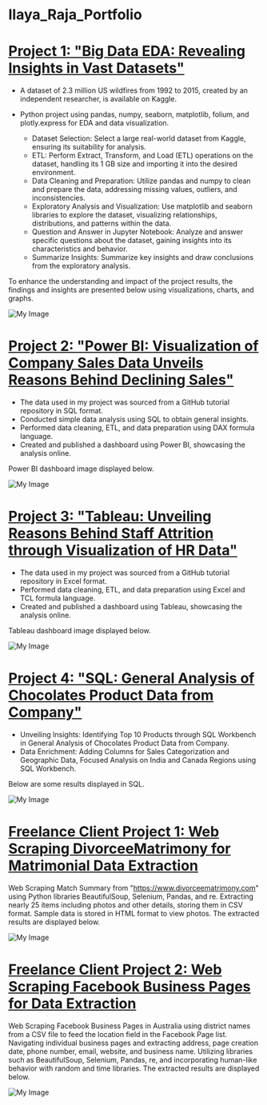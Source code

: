 # Ilaya_Raja_Portfolio
# [Project 1: "Big Data EDA: Revealing Insights in Vast Datasets"](https://nbviewer.org/github/Ilaya007/US-wildfire-analysis/blob/main/US_wildfires_analysis.ipynb)
- A dataset of 2.3 million US wildfires from 1992 to 2015, created by an independent researcher, is available on Kaggle.
- Python project using pandas, numpy, seaborn, matplotlib, folium, and plotly.express for EDA and data visualization.

   * Dataset Selection: Select a large real-world dataset from Kaggle, ensuring its suitability for analysis.
   * ETL: Perform Extract, Transform, and Load (ETL) operations on the dataset, handling its 1 GB size and importing it into the desired environment.
   * Data Cleaning and Preparation: Utilize pandas and numpy to clean and prepare the data, addressing missing values, outliers, and inconsistencies.
   * Exploratory Analysis and Visualization: Use matplotlib and seaborn libraries to explore the dataset, visualizing relationships, distributions, and patterns           within the data.
   * Question and Answer in Jupyter Notebook: Analyze and answer specific questions about the dataset, gaining insights into its characteristics and behavior.
   * Summarize Insights: Summarize key insights and draw conclusions from the exploratory analysis.

To enhance the understanding and impact of the project results, the findings and insights are presented below using visualizations, charts, and graphs.

<img src="image/pandas big data/combine_images.jpg" alt="My Image">

# [Project 2: "Power BI: Visualization of Company Sales Data Unveils Reasons Behind Declining Sales"](https://github.com/Ilaya007/Power-BI/tree/main/sales%20sql%20power%20bi)
* The data used in my project was sourced from a GitHub tutorial repository in SQL format.
* Conducted simple data analysis using SQL to obtain general insights.
* Performed data cleaning, ETL, and data preparation using DAX formula language.
* Created and published a dashboard using Power BI, showcasing the analysis online.

Power BI dashboard image displayed below.

<img src="image/power bi/sales bi_page-0001.jpg" alt="My Image">

# [Project 3: "Tableau: Unveiling Reasons Behind Staff Attrition through Visualization of HR Data"](https://public.tableau.com/app/profile/ilaya.raja/viz/HRanalystics_16797600593600/HRANALYSTICSDASHBOARD?publish=yes)
* The data used in my project was sourced from a GitHub tutorial repository in Excel format.
* Performed data cleaning, ETL, and data preparation using Excel and TCL formula language.
* Created and published a dashboard using Tableau, showcasing the analysis online.

Tableau dashboard image displayed below.

<img src="image/tableau/HR ANALYSTICS DASHBOARD.png" alt="My Image">

# [Project 4: "SQL: General Analysis of Chocolates Product Data from Company"](https://github.com/Ilaya007/SQL/tree/main/basic%20project)
* Unveiling Insights: Identifying Top 10 Products through SQL Workbench in General Analysis of Chocolates Product Data from Company.
* Data Enrichment: Adding Columns for Sales Categorization and Geographic Data, Focused Analysis on India and Canada Regions using SQL Workbench.

Below are some results displayed in SQL.

<img src="image/SQL/combine_images (2).jpg" alt="My Image">

# [Freelance Client Project 1: Web Scraping DivorceeMatrimony for Matrimonial Data Extraction](https://github.com/Ilaya007/Web_Scraping/tree/main/divorceematrimony)
Web Scraping Match Summary from "https://www.divorceematrimony.com" using Python libraries BeautifulSoup, Selenium, Pandas, and re. Extracting nearly 25 items including photos and other details, storing them in CSV format. Sample data is stored in HTML format to view photos. The extracted results are displayed below.

<img src="image/divorce/combine_images (2).jpg" alt="My Image">

# [Freelance Client Project 2: Web Scraping Facebook Business Pages for Data Extraction](https://github.com/Ilaya007/Web_Scraping/tree/main/facebook_business_pages)
Web Scraping Facebook Business Pages in Australia using district names from a CSV file to feed the location field in the Facebook Page list. Navigating individual business pages and extracting address, page creation date, phone number, email, website, and business name. Utilizing libraries such as BeautifulSoup, Selenium, Pandas, re, and incorporating human-like behavior with random and time libraries. The extracted results are displayed below.

<img src="image/facebook business/combine_images (2).jpg" alt="My Image">

